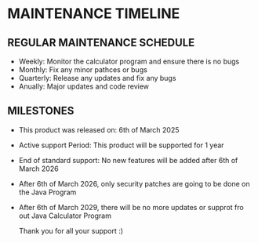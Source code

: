 # MAINTENANCE TIMELINE

## REGULAR MAINTENANCE SCHEDULE
- Weekly: Monitor the calculator program and ensure there is no bugs
- Monthly: Fix any minor pathces or bugs
- Quarterly: Release any updates and fix any bugs
- Anually: Major updates and code review
  
## MILESTONES
- This product was released on: 6th of March 2025
- Active support Period: This product will be supported for 1 year
- End of standard support: No new features will be added after 6th of March 2026
- After 6th of March 2026, only security patches are going to be done on the Java Program
- After 6th of March 2029, there will be no more updates or supprot fro out Java Calculator Program

  Thank you for all your support :)

